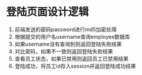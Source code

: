 # 登陆页面设计逻辑
1. 前端发送的密码password进行md5加密处理
2. 根据提交的用户名username查询employee数据库
3. 如果username没有查询到则返回登陆失败结果
4. 对比密码，如果不一致则返回登陆失败结果
5. 查看员工状态，如果已禁用则返回员工已禁用结果
6. 登陆成功，将员工id存入session并返回登陆成功结果